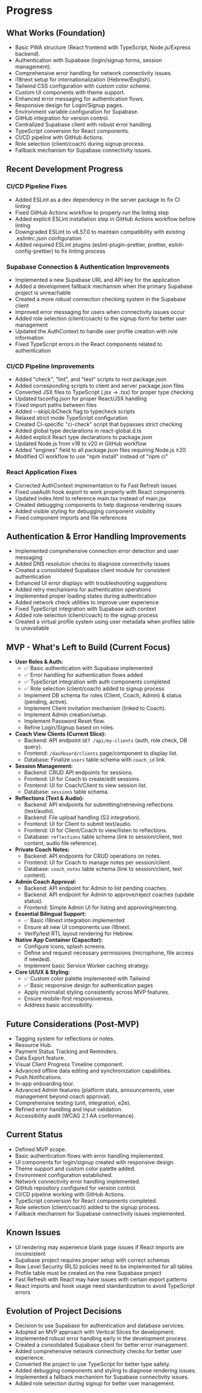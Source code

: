 # Progress

## What Works (Foundation)

- Basic PWA structure (React frontend with TypeScript, Node.js/Express backend).
- Authentication with Supabase (login/signup forms, session management).
- Comprehensive error handling for network connectivity issues.
- i18next setup for internationalization (Hebrew/English).
- Tailwind CSS configuration with custom color scheme.
- Custom UI components with theme support.
- Enhanced error messaging for authentication flows.
- Responsive design for Login/Signup pages.
- Environment variable configuration for Supabase.
- GitHub integration for version control.
- Centralized Supabase client with robust error handling.
- TypeScript conversion for React components.
- CI/CD pipeline with GitHub Actions.
- Role selection (client/coach) during signup process.
- Fallback mechanism for Supabase connectivity issues.

## Recent Development Progress

### CI/CD Pipeline Fixes

- Added ESLint as a dev dependency in the server package to fix CI linting
- Fixed GitHub Actions workflow to properly run the linting step
- Added explicit ESLint installation step in GitHub Actions workflow before linting
- Downgraded ESLint to v8.57.0 to maintain compatibility with existing .eslintrc.json configuration
- Added required ESLint plugins (eslint-plugin-prettier, prettier, eslint-config-prettier) to fix linting process

### Supabase Connection & Authentication Improvements

- Implemented a new Supabase URL and API key for the application
- Added a development fallback mechanism when the primary Supabase project is unreachable
- Created a more robust connection checking system in the Supabase client
- Improved error messaging for users when connectivity issues occur
- Added role selection (client/coach) to the signup form for better user management
- Updated the AuthContext to handle user profile creation with role information
- Fixed TypeScript errors in the React components related to authentication

### CI/CD Pipeline Improvements

- Added "check", "lint", and "test" scripts to root package.json
- Added corresponding scripts to client and server package.json files
- Converted JSX files to TypeScript (.jsx → .tsx) for proper type checking
- Updated tsconfig.json for proper React/JSX handling
- Fixed import paths between files
- Added --skipLibCheck flag to typecheck scripts
- Relaxed strict mode TypeScript configuration
- Created CI-specific "ci-check" script that bypasses strict checking
- Added global type declarations in react-global.d.ts
- Added explicit React type declarations to package.json
- Updated Node.js from v18 to v20 in GitHub workflow
- Added "engines" field to all package.json files requiring Node.js ≥20
- Modified CI workflow to use "npm install" instead of "npm ci"

### React Application Fixes

- Corrected AuthContext implementation to fix Fast Refresh issues
- Fixed useAuth hook export to work properly with React components
- Updated index.html to reference main.tsx instead of main.jsx
- Created debugging components to help diagnose rendering issues
- Added visible styling for debugging component visibility
- Fixed component imports and file references

## Authentication & Error Handling Improvements

- Implemented comprehensive connection error detection and user messaging
- Added DNS resolution checks to diagnose connectivity issues
- Created a consolidated Supabase client module for consistent authentication
- Enhanced UI error displays with troubleshooting suggestions
- Added retry mechanisms for authentication operations
- Implemented proper loading states during authentication
- Added network check utilities to improve user experience
- Fixed TypeScript integration with Supabase auth context
- Added role selection (client/coach) to the signup process
- Created a virtual profile system using user metadata when profiles table is unavailable

## MVP - What's Left to Build (Current Focus)

- **User Roles & Auth:**
  - ✅ Basic authentication with Supabase implemented
  - ✅ Error handling for authentication flows added
  - ✅ TypeScript integration with auth components completed
  - ✅ Role selection (client/coach) added to signup process
  - Implement DB schema for roles (Client, Coach, Admin) & status (pending, active).
  - Implement Client invitation mechanism (linked to Coach).
  - Implement Admin creation/setup.
  - Implement Password Reset flow.
  - Refine Login/Signup based on roles.
- **Coach View Clients (Current Slice):**
  - Backend: API endpoint `GET /api/my-clients` (auth, role check, DB query).
  - Frontend: `/dashboard/clients` page/component to display list.
  - Database: Finalize `users` table schema with `coach_id` link.
- **Session Management:**
  - Backend: CRUD API endpoints for sessions.
  - Frontend: UI for Coach to create/edit sessions.
  - Frontend: UI for Coach/Client to view session list.
  - Database: `sessions` table schema.
- **Reflections (Text & Audio):**
  - Backend: API endpoints for submitting/retrieving reflections (text/audio).
  - Backend: File upload handling (S3 integration).
  - Frontend: UI for Client to submit text/audio.
  - Frontend: UI for Client/Coach to view/listen to reflections.
  - Database: `reflections` table schema (link to session/client, text content, audio file reference).
- **Private Coach Notes:**
  - Backend: API endpoints for CRUD operations on notes.
  - Frontend: UI for Coach to manage notes per session/client.
  - Database: `coach_notes` table schema (link to session/client, text content).
- **Admin Coach Approval:**
  - Backend: API endpoint for Admin to list pending coaches.
  - Backend: API endpoint for Admin to approve/reject coaches (update status).
  - Frontend: Simple Admin UI for listing and approving/rejecting.
- **Essential Bilingual Support:**
  - ✅ Basic i18next integration implemented
  - Ensure all new UI components use i18next.
  - Verify/test RTL layout rendering for Hebrew.
- **Native App Container (Capacitor):**
  - Configure icons, splash screens.
  - Define and request necessary permissions (microphone, file access if needed).
  - Implement basic Service Worker caching strategy.
- **Core UI/UX & Styling:**
  - ✅ Custom color palette implemented with Tailwind
  - ✅ Basic responsive design for authentication pages
  - Apply minimalist styling consistently across MVP features.
  - Ensure mobile-first responsiveness.
  - Address basic accessibility.

## Future Considerations (Post-MVP)

- Tagging system for reflections or notes.
- Resource Hub.
- Payment Status Tracking and Reminders.
- Data Export feature.
- Visual Client Progress Timeline component.
- Advanced offline data editing and synchronization capabilities.
- Push Notifications.
- In-app onboarding tour.
- Advanced Admin features (platform stats, announcements, user management beyond coach approval).
- Comprehensive testing (unit, integration, e2e).
- Refined error handling and input validation.
- Accessibility audit (WCAG 2.1 AA conformance).

## Current Status

- Defined MVP scope.
- Basic authentication flows with error handling implemented.
- UI components for login/signup created with responsive design.
- Theme support and custom color palette added.
- Environment configuration established.
- Network connectivity error handling implemented.
- GitHub repository configured for version control.
- CI/CD pipeline working with GitHub Actions.
- TypeScript conversion for React components completed.
- Role selection (client/coach) added to the signup process.
- Fallback mechanism for Supabase connectivity issues implemented.

## Known Issues

- UI rendering may experience blank page issues if React imports are inconsistent
- Supabase project requires proper setup with correct schemas
- Row Level Security (RLS) policies need to be implemented for all tables
- Profile table must be created on the new Supabase project
- Fast Refresh with React may have issues with certain export patterns
- React imports and hook usage need standardization to avoid TypeScript errors

## Evolution of Project Decisions

- Decision to use Supabase for authentication and database services.
- Adopted an MVP approach with Vertical Slices for development.
- Implemented robust error handling early in the development process.
- Created a consolidated Supabase client for better error management.
- Added comprehensive network connectivity checks for better user experience.
- Converted the project to use TypeScript for better type safety.
- Added debugging components and styling to diagnose rendering issues.
- Implemented a fallback mechanism for Supabase connectivity issues.
- Added role selection during signup for better user management.
